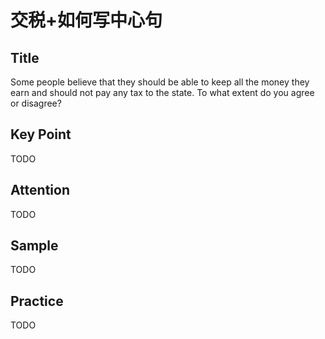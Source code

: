 # 交税+如何写中心句

## Title

Some people believe that they should be able to keep all the money they earn and should not pay any tax to the state. To what extent do you agree or disagree?

## Key Point

TODO

## Attention

TODO

## Sample

TODO

## Practice

TODO
